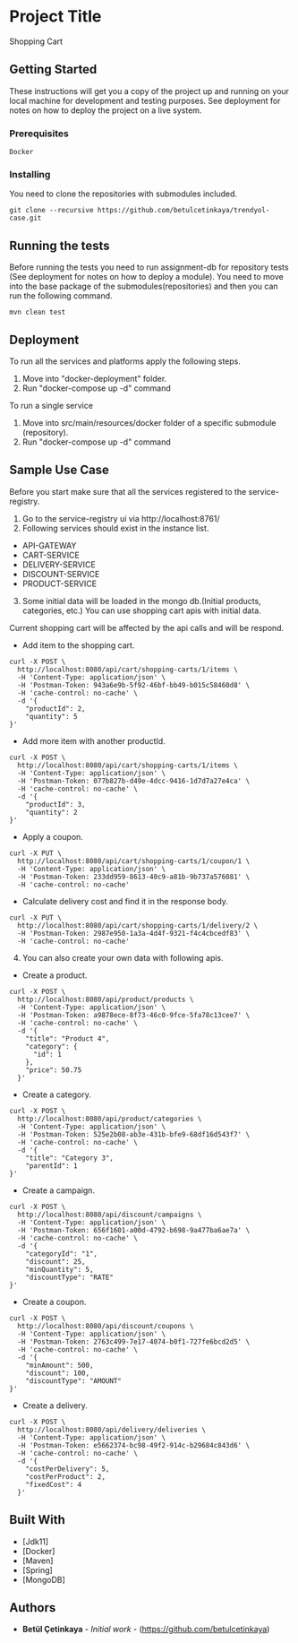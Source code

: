 # Project Title

Shopping Cart

## Getting Started

These instructions will get you a copy of the project up and running on your local machine for development and testing purposes. See deployment for notes on how to deploy the project on a live system.

### Prerequisites

```
Docker
```

### Installing
You need to clone the repositories with submodules included.

```
git clone --recursive https://github.com/betulcetinkaya/trendyol-case.git
```

## Running the tests
Before running the tests you need to run assignment-db for repository tests (See deployment for notes on how to deploy a module). You need to move into the base package of the submodules(repositories) and then you can run the following command.

```
mvn clean test
```

## Deployment

To run all the services and platforms apply the following steps.

1. Move into "docker-deployment" folder.
2. Run "docker-compose up -d" command

To run a single service
1. Move into src/main/resources/docker folder of a specific submodule (repository).
2. Run "docker-compose up -d" command

## Sample Use Case

Before you start make sure that all the services registered to the service-registry.
1. Go to the service-registry ui via http://localhost:8761/
2. Following services should exist in the instance list. 
* API-GATEWAY	
* CART-SERVICE
* DELIVERY-SERVICE
* DISCOUNT-SERVICE
* PRODUCT-SERVICE
3. Some initial data will be loaded in the mongo db.(Initial products, categories, etc.) You can use shopping cart apis with initial data.
 
 Current shopping cart will be affected by the api calls and will be respond. 

* Add item to the shopping cart.
```
curl -X POST \
  http://localhost:8080/api/cart/shopping-carts/1/items \
  -H 'Content-Type: application/json' \
  -H 'Postman-Token: 943a6e9b-5f92-46bf-bb49-b015c58460d8' \
  -H 'cache-control: no-cache' \
  -d '{
	"productId": 2,
	"quantity": 5
}'
```

* Add more item with another productId.
```
curl -X POST \
  http://localhost:8080/api/cart/shopping-carts/1/items \
  -H 'Content-Type: application/json' \
  -H 'Postman-Token: 077b827b-d49e-4dcc-9416-1d7d7a27e4ca' \
  -H 'cache-control: no-cache' \
  -d '{
	"productId": 3,
	"quantity": 2
}'
```
* Apply a coupon.
```
curl -X PUT \
  http://localhost:8080/api/cart/shopping-carts/1/coupon/1 \
  -H 'Content-Type: application/json' \
  -H 'Postman-Token: 233dd959-8613-40c9-a81b-9b737a576081' \
  -H 'cache-control: no-cache'
```
* Calculate delivery cost and find it in the response body.
```
curl -X PUT \
  http://localhost:8080/api/cart/shopping-carts/1/delivery/2 \
  -H 'Postman-Token: 2987e950-1a3a-4d4f-9321-f4c4cbcedf83' \
  -H 'cache-control: no-cache'
```  
4. You can also create your own data with following apis.

* Create a product.
```
curl -X POST \
  http://localhost:8080/api/product/products \
  -H 'Content-Type: application/json' \
  -H 'Postman-Token: a9878ece-8f73-46c0-9fce-5fa78c13cee7' \
  -H 'cache-control: no-cache' \
  -d '{
    "title": "Product 4",
    "category": {
      "id": 1
    },
    "price": 50.75
  }'
```  
* Create a category.
```
curl -X POST \
  http://localhost:8080/api/product/categories \
  -H 'Content-Type: application/json' \
  -H 'Postman-Token: 525e2b08-ab3e-431b-bfe9-68df16d543f7' \
  -H 'cache-control: no-cache' \
  -d '{
    "title": "Category 3",
    "parentId": 1
}'
```
* Create a campaign.
```
curl -X POST \
  http://localhost:8080/api/discount/campaigns \
  -H 'Content-Type: application/json' \
  -H 'Postman-Token: 656f1601-a00d-4792-b698-9a477ba6ae7a' \
  -H 'cache-control: no-cache' \
  -d '{
    "categoryId": "1",
    "discount": 25,
    "minQuantity": 5,
    "discountType": "RATE"
}'
```
* Create a coupon.
```
curl -X POST \
  http://localhost:8080/api/discount/coupons \
  -H 'Content-Type: application/json' \
  -H 'Postman-Token: 2763c499-7e17-4074-b0f1-727fe6bcd2d5' \
  -H 'cache-control: no-cache' \
  -d '{
    "minAmount": 500,
    "discount": 100,
    "discountType": "AMOUNT"
}'
```
* Create a delivery.
```
curl -X POST \
  http://localhost:8080/api/delivery/deliveries \
  -H 'Content-Type: application/json' \
  -H 'Postman-Token: e5662374-bc98-49f2-914c-b29684c843d6' \
  -H 'cache-control: no-cache' \
  -d '{
    "costPerDelivery": 5,
    "costPerProduct": 2,
    "fixedCost": 4
  }'
```

## Built With

* [Jdk11]
* [Docker]
* [Maven]
* [Spring]
* [MongoDB]

## Authors

* **Betül Çetinkaya** - *Initial work* - (https://github.com/betulcetinkaya)
